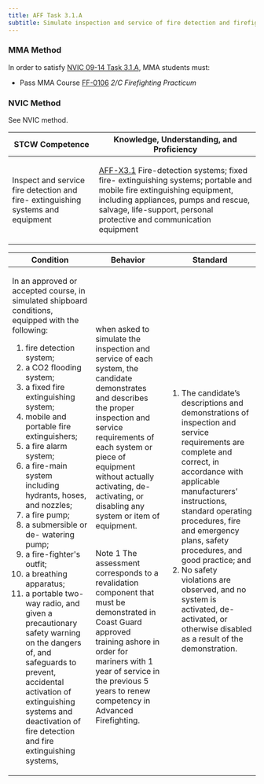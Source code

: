 ```yaml
---
title: AFF Task 3.1.A 
subtitle: Simulate inspection and service of fire detection and firefighting equipment
---
```



### MMA Method

In order to satisfy  [NVIC 09-14  Task  3.1.A](/stcw23/assets/images/nvic-09-14.pdf), MMA students must:

* Pass MMA Course  [FF-0106](FF-0106) *2/C Firefighting Practicum*


### NVIC Method

<a onclick="togglevisibility('nvic_methods')" >See NVIC method.</a>

<div id='nvic_methods' class='hide'>

<table>
<thead>
<tr>
<th class='forty'> STCW Competence </th>
<th class='sixty'> Knowledge, Understanding, and Proficiency </th>
</tr>
</thead>




<tbody>
<tr><td markdown='1'>

Inspect and service fire detection and fire- extinguishing systems and equipment

</td><td markdown='1'>

[AFF-X3.1](../../tables/63.html#AFF-X3.1) Fire-detection systems; fixed fire- extinguishing systems; portable and mobile fire extinguishing equipment, including appliances, pumps and rescue, salvage, life-support, personal protective and communication equipment

</td></tr>


</tbody>
</table>


<table>
<thead>
<tr><th class='twenty'>  Condition </th><th class='twenty'> Behavior </th><th  class='sixty'>Standard </th></tr>
</thead>
<tbody >



<tr><td markdown='1'>

In an approved or accepted course, in simulated shipboard conditions, equipped with the following:

1. fire detection system;
2. a CO2 flooding system;
3. a fixed fire extinguishing system;
4. mobile and portable fire extinguishers;
5. a fire alarm system;
6. a fire-main system including hydrants, hoses, and nozzles;
7. a fire pump;
8. a submersible or de- watering pump;
9. a fire-fighter's outfit;
10. a breathing apparatus;
11. a portable two-way radio, and given a precautionary safety warning on the dangers of, and safeguards to prevent, accidental activation of extinguishing systems and deactivation of fire detection and fire extinguishing systems,

</td><td markdown='1'>

when asked to simulate the inspection and service of each system, the candidate demonstrates and describes the proper inspection and service requirements of each system or piece of equipment without actually activating, de- activating, or disabling any system or item of equipment.

<br>

<div class="tooltip">Note 1
<span class="tooltiptext">
The assessment corresponds to a revalidation component that must be demonstrated in Coast Guard approved training ashore in order for mariners with 1 year of service in the previous 5 years to renew competency in Advanced Firefighting.
</span>
</div>


</td><td markdown='1'>

1. The candidate’s descriptions and demonstrations of inspection and service requirements are complete and correct, in accordance with applicable manufacturers’ instructions, standard operating procedures, fire and emergency plans, safety procedures, and good practice; and
2. No safety violations are observed, and no system is activated, de-activated, or otherwise disabled as a result of the demonstration.

</td></tr>
</tbody>
</table>
</div>
